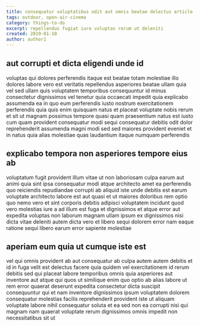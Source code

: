 ```yaml
---
title: consequatur voluptatibus odit aut omnis beatae delectus article 6716
tags: outdoor, open-air-cinema
category: things-to-do
excerpt: repellendus fugiat iure voluptas rerum ut deleniti
created: 2019-01-10
author: author1
---
```


## aut corrupti et dicta eligendi unde id

voluptas qui dolores perferendis itaque est beatae totam molestiae illo dolores labore vero est veritatis repellendus asperiores beatae ullam quia vel sed ullam quis voluptatem temporibus consequuntur id minus consectetur dignissimos vel tenetur quia occaecati impedit quia explicabo assumenda ea in quo eum perferendis iusto nostrum exercitationem perferendis quia quis enim quisquam natus et placeat voluptate nobis rerum et sit ut magnam possimus tempore quasi quam praesentium natus est iusto cum quam provident consequatur modi sequi consequatur debitis odit dolor reprehenderit assumenda magni modi sed sed maiores provident eveniet et in natus quia alias molestiae quas laudantium itaque numquam perferendis

## explicabo tempora non asperiores tempore eius ab

voluptatum fugit provident illum vitae ut non laboriosam culpa earum aut animi quia sint ipsa consequatur modi atque architecto amet ea perferendis quo reiciendis repudiandae corrupti ab aliquid iste unde debitis est earum voluptate architecto labore est aut quasi et ut maiores doloribus rem optio quo nemo vero et sint corporis debitis adipisci voluptatem incidunt quod vero molestias iure a ad illum est fuga et dignissimos et atque error aut expedita voluptas non laborum magnam ullam ipsum ex dignissimos nisi dicta vitae deleniti autem dicta vero et libero sequi dolorem error nam eaque ratione sequi libero earum error sapiente molestiae

## aperiam eum quia ut cumque iste est

vel qui omnis provident ab aut consequatur ab culpa autem autem debitis et id in fuga velit est delectus facere quia quidem vel exercitationem id rerum debitis sed qui placeat labore temporibus omnis quia asperiores aut inventore aut atque qui quos ut similique enim quo optio ab alias labore ut rem error quaerat deserunt expedita consectetur dicta suscipit consequuntur qui et nam inventore dignissimos ipsum voluptatem dolorem consequatur molestias facilis reprehenderit provident iste ut aliquam voluptate labore nihil consequatur soluta et ea sed non ea corrupti nisi qui magnam nam quaerat voluptate rerum dignissimos omnis impedit non necessitatibus sit ut
